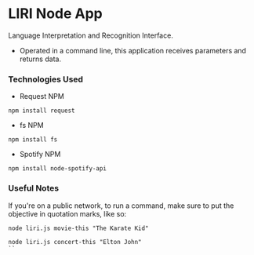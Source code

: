 # LIRI Node App

Language Interpretation and Recognition Interface.

* Operated in a command line, this application receives parameters and returns data.

### Technologies Used
* Request NPM
```
npm install request
```
* fs NPM
```
npm install fs
```
* Spotify NPM
```
npm install node-spotify-api
```

### Useful Notes

If you're on a public network, to run a command, make sure to put the objective in quotation marks, like so:
```
node liri.js movie-this "The Karate Kid"
```

```
node liri.js concert-this "Elton John"
``
